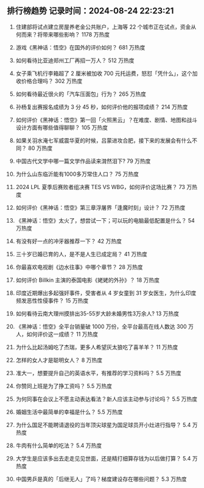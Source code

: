 
## 排行榜趋势 记录时间：2024-08-24 22:23:21
  
  1. 住建部将试点建立房屋养老金公共账户，上海等 22 个城市正在试点，资金从何而来？将带来哪些影响？ 1178 万热度
    
  2. 游戏《黑神话：悟空》在国外的评价如何？ 681 万热度
    
  3. 如何看待比亚迪郑州工厂再招一万人？ 512 万热度
    
  4. 女子乘飞机行李箱超了 2 厘米被加收 700 元托运费，怒怼「凭什么」，这个加收价格合理吗？ 302 万热度
    
  5. 如何看待最近很火的「汽车压面包」行为？ 265 万热度
    
  6. 孙杨复出赛报名成绩为 3 分 45 秒，如何评价他的报项成绩？ 214 万热度
    
  7. 如何评价《黑神话：悟空》第一回「火照黑云」？在难度、剧情、地图和战斗设计方面有哪些值得聊聊？ 105 万热度
    
  8. 如果关羽水淹七军威震华夏的时候，吕蒙进攻合肥，接下来的发展会有什么不同？ 80 万热度
    
  9. 中国古代文学中哪一篇文学作品读来潸然泪下? 79 万热度
    
  10. 为什么山东临沂能有1000多万常住人口？ 75 万热度
    
  11. 2024 LPL 夏季后赛败者组决赛 TES VS WBG，如何评价这场比赛？ 73 万热度
    
  12. 如何评价《黑神话：悟空》第三章浮屠界「逢魔时刻」设计？ 72 万热度
    
  13. 《黑神话：悟空》太火了，想尝试一下；可以玩的电脑最低配置是什么？ 54 万热度
    
  14. 有没有好一点的冲牙器推荐一下？ 42 万热度
    
  15. 三十岁已婚已育的人，是不是人生已成定局？ 41 万热度
    
  16. 你最喜欢电视剧《边水往事》中哪个章节？ 28 万热度
    
  17. 如何评价 Billkin 主演的泰国电影《姥姥的外孙》？ 18 万热度
    
  18. 印度近期爆出多起强奸事件，受害者从 4 岁女童到 31 岁女医生，为什么印度频发恶性性侵事件？ 15 万热度
    
  19. 如何看待云南大理州摸排出35-55岁大龄未婚男性3万余人? 13 万热度
    
  20. 《黑神话：悟空》全平台销量破 1000 万份，全平台最高在线人数达 300 万人，如何评价这一成绩？ 11 万热度
    
  21. 为什么比起汤姆吃了杰瑞，更多人希望灰太狼吃了喜羊羊？ 11 万热度
    
  22. 怎样的女人才是聪明女人？ 8 万热度
    
  23. 准大一，想要提升自己的英语水平，有推荐的学习资料吗？ 5.5 万热度
    
  24. 你赞同上班是为了挣工资吗？ 5.5 万热度
    
  25. 为何同事在会议上不愿主动表达看法？新人应该主动参与讨论吗？ 5.5 万热度
    
  26. 婚姻生活中最简单的幸福是什么？ 5.5 万热度
    
  27. 为什么国足不能聘请退役的当年顶尖球星为国足球员开小灶进行指导？ 5.4 万热度
    
  28. 牛肉有什么简单的吃法？ 5.4 万热度
    
  29. 大学生是应该多出去走走见见世面，还是精打细算存钱为以后做打算？ 5.4 万热度
    
  30. 中国男乒是真的「后继无人」了吗？梯度建设存在哪些问题？ 5.3 万热度
    